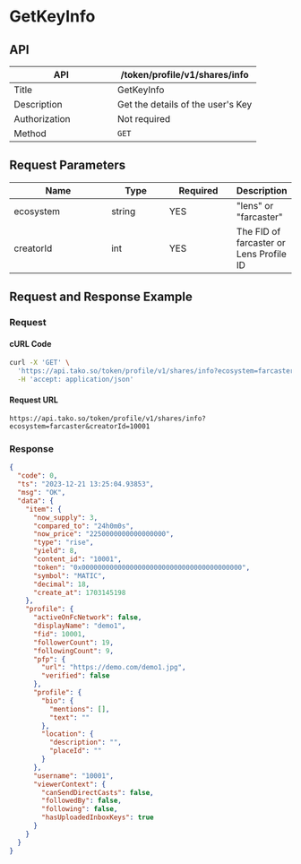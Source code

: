 # GetKeyInfo

## API

<table><thead><tr><th width="169">API</th><th>/token/profile/v1/shares/info</th></tr></thead><tbody><tr><td>Title</td><td>GetKeyInfo</td></tr><tr><td>Description</td><td>Get the details of the user's Key</td></tr><tr><td>Authorization</td><td>Not required</td></tr><tr><td>Method</td><td><code>GET</code></td></tr></tbody></table>

## Request Parameters

<table><thead><tr><th width="178">Name</th><th width="99">Type</th><th width="113">Required</th><th>Description</th></tr></thead><tbody><tr><td>ecosystem</td><td>string</td><td>YES</td><td>"lens" or "farcaster"</td></tr><tr><td>creatorId</td><td>int</td><td>YES</td><td>The FID of farcaster or Lens Profile ID</td></tr></tbody></table>

## Request and Response Example

### Request

#### cURL Code

```bash
curl -X 'GET' \
  'https://api.tako.so/token/profile/v1/shares/info?ecosystem=farcaster&creatorId=10001' \
  -H 'accept: application/json'
```

#### Request URL

`https://api.tako.so/token/profile/v1/shares/info?ecosystem=farcaster&creatorId=10001`

### Response

```json
{
  "code": 0,
  "ts": "2023-12-21 13:25:04.93853",
  "msg": "OK",
  "data": {
    "item": {
      "now_supply": 3,
      "compared_to": "24h0m0s",
      "now_price": "2250000000000000000",
      "type": "rise",
      "yield": 8,
      "content_id": "10001",
      "token": "0x0000000000000000000000000000000000000000",
      "symbol": "MATIC",
      "decimal": 18,
      "create_at": 1703145198
    },
    "profile": {
      "activeOnFcNetwork": false,
      "displayName": "demo1",
      "fid": 10001,
      "followerCount": 19,
      "followingCount": 9,
      "pfp": {
        "url": "https://demo.com/demo1.jpg",
        "verified": false
      },
      "profile": {
        "bio": {
          "mentions": [],
          "text": ""
        },
        "location": {
          "description": "",
          "placeId": ""
        }
      },
      "username": "10001",
      "viewerContext": {
        "canSendDirectCasts": false,
        "followedBy": false,
        "following": false,
        "hasUploadedInboxKeys": true
      }
    }
  }
}
```
